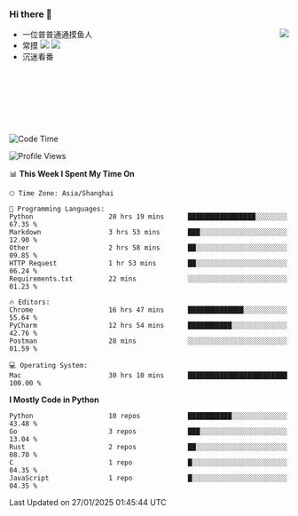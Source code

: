### Hi there 👋


<a href="https://github.com/yanlc39">
  <img align="right" src="https://github-readme-stats.vercel.app/api?username=yanlc39&show_icons=true&hide_border=true&icon_color=586069&title_color=a0a9af">
</a>

- 一位普普通通摸鱼人
- 常摸 ![](https://img.shields.io/badge/-Python-3e74a2?style=flat-square&logo=Python&logoColor=fff) ![](https://img.shields.io/badge/-C%2B%2B-brightgreen?style=flat-square)
- 沉迷看番



<br><br><br><br><br><br>


<!--START_SECTION:waka-->
![Code Time](http://img.shields.io/badge/Code%20Time-764%20hrs%2057%20mins-blue)

![Profile Views](http://img.shields.io/badge/Profile%20Views-0-blue)

📊 **This Week I Spent My Time On** 

```text
🕑︎ Time Zone: Asia/Shanghai

💬 Programming Languages: 
Python                   20 hrs 19 mins      █████████████████░░░░░░░░   67.35 % 
Markdown                 3 hrs 53 mins       ███░░░░░░░░░░░░░░░░░░░░░░   12.90 % 
Other                    2 hrs 58 mins       ██░░░░░░░░░░░░░░░░░░░░░░░   09.85 % 
HTTP Request             1 hr 53 mins        ██░░░░░░░░░░░░░░░░░░░░░░░   06.24 % 
Requirements.txt         22 mins             ░░░░░░░░░░░░░░░░░░░░░░░░░   01.23 % 

🔥 Editors: 
Chrome                   16 hrs 47 mins      ██████████████░░░░░░░░░░░   55.64 % 
PyCharm                  12 hrs 54 mins      ███████████░░░░░░░░░░░░░░   42.76 % 
Postman                  28 mins             ░░░░░░░░░░░░░░░░░░░░░░░░░   01.59 % 

💻 Operating System: 
Mac                      30 hrs 10 mins      █████████████████████████   100.00 % 
```

**I Mostly Code in Python** 

```text
Python                   10 repos            ███████████░░░░░░░░░░░░░░   43.48 % 
Go                       3 repos             ███░░░░░░░░░░░░░░░░░░░░░░   13.04 % 
Rust                     2 repos             ██░░░░░░░░░░░░░░░░░░░░░░░   08.70 % 
C                        1 repo              █░░░░░░░░░░░░░░░░░░░░░░░░   04.35 % 
JavaScript               1 repo              █░░░░░░░░░░░░░░░░░░░░░░░░   04.35 % 
```




 Last Updated on 27/01/2025 01:45:44 UTC
<!--END_SECTION:waka-->
